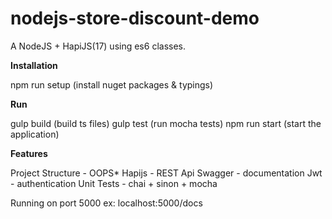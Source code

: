 # nodejs-store-discount-demo

A NodeJS + HapiJS(17) using es6 classes.

**Installation**

npm run setup (install nuget packages & typings)

**Run**

gulp build (build ts files)
gulp test (run mocha tests)
npm run start  (start the application)

**Features**

Project Structure - OOPS*
Hapijs - REST Api
Swagger - documentation
Jwt - authentication
Unit Tests - chai + sinon + mocha

Running on port 5000 ex: localhost:5000/docs
